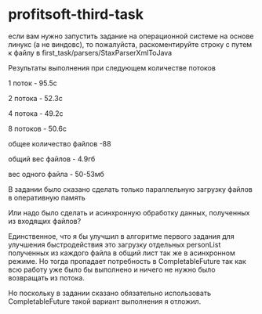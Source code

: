 # profitsoft-third-task
если вам нужно запустить задание на операционной системе на основе линукс (а не виндовс), то пожалуйста, раскоментируйте строку с путем к файлу в first_task/parsers/StaxParserXmlToJava

Результаты выполнения при следующем количестве потоков

1 поток - 95.5с

2 потока - 52.3с

4 потока - 49.2c

8 потоков - 50.6c

общее количество файлов -88

общий вес файлов - 4.9гб

вес одного файла - 50-53мб





В задании было сказано сделать только параллельную загрузку файлов в оперативную память

Или надо было сделать и асинхронную обработку данных, полученных из входящих файлов?

Единственное, что я бы улучшил в алгоритме первого задания для улучшения быстродействия это загрузку отдельных personList полученных из каждого файла в общий лист так же в асинхронном режиме. Но тогда пропадает потребность в CompletableFuture так как всю работу уже было бы выполнено и ничего не нужно было возвращать из потока.

Но поскольку в задании сказано обязательно использовать CompletableFuture такой вариант выполнения я отложил.
